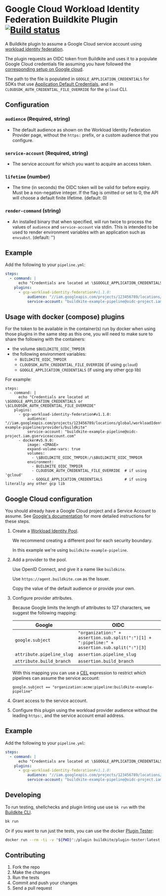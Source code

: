 # Google Cloud Workload Identity Federation Buildkite Plugin [![Build status](https://badge.buildkite.com/480c7800bfe6ff5e72c2aae517e6d25da9c2e21b04b2de8e12.svg)](https://buildkite.com/buildkite/plugins-gcp-workload-identity-federation)

A Buildkite plugin to assume a Google Cloud service account using [workload identity federation](https://cloud.google.com/iam/docs/workload-identity-federation).

The plugin requests an OIDC token from Buildkite and uses it to a populate Google Cloud credentials file assuming you have followed the [corresponding setup on Google cloud](#google-cloud-configuration).

The path to the file is populated in `GOOGLE_APPLICATION_CREDENTIALS` for SDKs that use [Application Default Credentials](https://cloud.google.com/docs/authentication/application-default-credentials), and in `CLOUDSDK_AUTH_CREDENTIAL_FILE_OVERRIDE` for the `gcloud` CLI.

## Configuration

### `audience` (Required, string)

- The default audience as shown on the Workload Identity Federation Provider page, without the `https:` prefix, or a custom audience that you configure.

### `service-account` (Required, string)

- The service account for which you want to acquire an access token.

### `lifetime` (number)

- The time (in seconds) the OIDC token will be valid for before expiry. Must be a non-negative integer. If the flag is omitted or set to 0, the API will choose a default finite lifetime. (default: 0)

### `render-command` (string)

- An installed binary that when specified, will run twice to process the values of `audience` and `service-account` via stdin.  This is intended to be used to render environment variables with an application such as `envsubst`. (default: '')

## Example

Add the following to your `pipeline.yml`:

```yml
steps:
  - command: |
      echo "Credentials are located at \$GOOGLE_APPLICATION_CREDENTIALS"
    plugins:
      - gcp-workload-identity-federation#v1.1.0:
          audience: "//iam.googleapis.com/projects/123456789/locations/global/workloadIdentityPools/buildkite-example-pipeline/providers/buildkite"
          service-account: "buildkite-example-pipeline@oidc-project.iam.gserviceaccount.com"
```

## Usage with docker (compose) plugins

For the token to be available in the container(s) run by docker when using those plugins in the same step as this one, you will need to make sure to share the following with the containers:
* the volume `$BUILDKITE_OIDC_TMPDIR`
* the following environment variables:
   - `BUILDKITE_OIDC_TMPDIR`
   - `CLOUDSDK_AUTH_CREDENTIAL_FILE_OVERRIDE` (if using `gcloud`)
   - `GOOGLE_APPLICATION_CREDENTIALS` (if using any other gcp lib)

For example:

```
steps:
  - command: |
      echo "Credentials are located at \$GOOGLE_APPLICATION_CREDENTIALS or \$CLOUDSDK_AUTH_CREDENTIAL_FILE_OVERRIDE"
    plugins:
      - gcp-workload-identity-federation#v1.1.0:
          audience: "//iam.googleapis.com/projects/123456789/locations/global/workloadIdentityPools/buildkite-example-pipeline/providers/buildkite"
          service-account: "buildkite-example-pipeline@oidc-project.iam.gserviceaccount.com"
      - docker#v5.9.0:
          image: <IMAGE>
          expand-volume-vars: true
          volumes:
            - \$BUILDKITE_OIDC_TMPDIR:/\$BUILDKITE_OIDC_TMPDIR
          environment:
            - BUILDKITE_OIDC_TMPDIR
            - CLOUDSDK_AUTH_CREDENTIAL_FILE_OVERRIDE  # if using 'gcloud'
            - GOOGLE_APPLICATION_CREDENTIALS          # if using literally any other gcp lib
```

## Google Cloud configuration

You should already have a Google Cloud project and a Service Account to assume. See [Google's documentation](https://cloud.google.com/iam/docs/workload-identity-federation-with-other-providers) for more detailed instructions for these steps.

1. Create a [Workload Identity Pool](https://console.cloud.google.com/iam-admin/workload-identity-pools).

   We recommend creating a different pool for each security boundary.

   In this example we're using `buildkite-example-pipeline`.

2. Add a provider to the pool.

   Use OpenID Connect, and give it a name like `buildkite`.

   Use `https://agent.buildkite.com` as the Issuer.

   Copy the value of the default audience or provide your own.

3. Configure provider attributes.

   Because Google limits the length of attributes to 127 characters, we suggest the following mapping:

   | Google | OIDC |
   | --- | --- |
   | `google.subject` | `"organization:" + assertion.sub.split(":")[1] + ":pipeline:" + assertion.sub.split(":")[3]` |
   | `attribute.pipeline_slug` | `assertion.pipeline_slug` |
   | `attribute.build_branch` | `assertion.build_branch` |

   With this mapping you can use a [CEL](https://github.com/google/cel-spec) expression to restrict which pipelines can assume the service account:

   ```cel
   google.subject == "organization:acme:pipeline:buildkite-example-pipeline"
   ```

4. Grant access to the service account.

5. Configure this plugin using the workload provider audience without the leading `https:`, and the service account email address.

## Example

Add the following to your `pipeline.yml`:

```yml
steps:
  - command: |
      echo "Credentials are located at \$GOOGLE_APPLICATION_CREDENTIALS"
    plugins:
      - gcp-workload-identity-federation#v1.1.0:
          audience: "//iam.googleapis.com/projects/123456789/locations/global/workloadIdentityPools/buildkite-example-pipeline/providers/buildkite"
          service-account: "buildkite-example-pipeline@oidc-project.iam.gserviceaccount.com"
```

## Developing

To run testing, shellchecks and plugin linting use use `bk run` with the [Buildkite CLI](https://github.com/buildkite/cli).

```bash
bk run
```

Or if you want to run just the tests, you can use the docker [Plugin Tester](https://github.com/buildkite-plugins/buildkite-plugin-tester):

```bash
docker run --rm -ti -v "${PWD}":/plugin buildkite/plugin-tester:latest
```

## Contributing

1. Fork the repo
2. Make the changes
3. Run the tests
4. Commit and push your changes
5. Send a pull request
